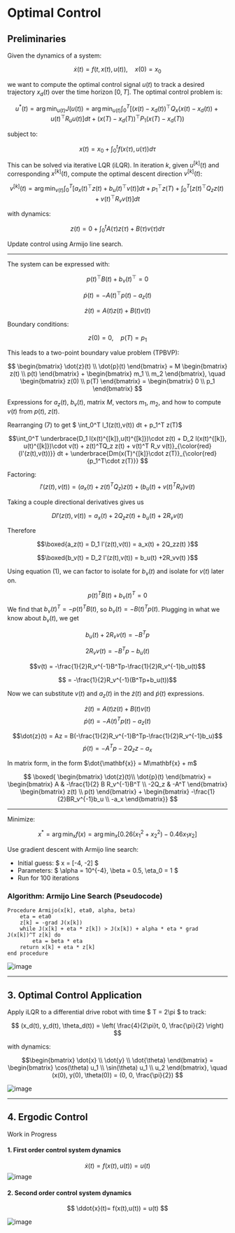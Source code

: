 # Optimal Control


## Preliminaries

Given the dynamics of a system:

$$
\dot{x}(t) = f(t, x(t), u(t)), \quad x(0) = x_0
$$

we want to compute the optimal control signal $u(t)$ to track a desired trajectory $x_d(t)$ over the time horizon $[0, T]$. The optimal control problem is:

$$
u^*(t) = \arg\min_{u(t)} J(u(t)) = \arg\min_{u(t)} \int_0^T \left[ (x(t) - x_d(t))^\top Q_x (x(t) - x_d(t)) + u(t)^\top R_u u(t) \right] dt + (x(T) - x_d(T))^\top P_1 (x(T) - x_d(T))
$$

subject to:

$$
x(t) = x_0 + \int_0^t f(x(\tau), u(\tau)) d\tau
$$

This can be solved via iterative LQR (iLQR). In iteration $k$, given $u^{[k]}(t)$ and corresponding $x^{[k]}(t)$, compute the optimal descent direction $v^{[k]}(t)$:

$$
v^{[k]}(t) = \arg\min_{v(t)} \int_0^T \left[ a_x(t)^\top z(t) + b_u(t)^\top v(t) \right] dt + p_1^\top z(T) + \int_0^T \left[ z(t)^\top Q_z z(t) + v(t)^\top R_v v(t) \right] dt
$$

with dynamics:

$$
z(t) = 0 + \int_0^t A(\tau) z(\tau) + B(\tau) v(\tau) d\tau
$$

Update control using Armijo line search.

---

The system can be expressed with:

$$
p(t)^\top B(t) + b_v(t)^\top = 0
$$

$$
\dot{p}(t) = -A(t)^\top p(t) - a_z(t)
$$

$$
\dot{z}(t) = A(t) z(t) + B(t) v(t)
$$

Boundary conditions:

$$
z(0) = 0, \quad p(T) = p_1
$$

This leads to a two-point boundary value problem (TPBVP): 

$$
\begin{bmatrix}
\dot{z}(t) \\
\dot{p}(t)
\end{bmatrix} = M
\begin{bmatrix}
z(t) \\
p(t)
\end{bmatrix} + 
\begin{bmatrix}
m_1 \\ 
m_2
\end{bmatrix}, \quad 
\begin{bmatrix}
z(0) \\
p(T)
\end{bmatrix} = 
\begin{bmatrix}
0 \\ 
p_1
\end{bmatrix}
$$

Expressions for $a_z(t)$, $b_v(t)$, matrix $M$, vectors $m_1$, $m_2$, and how to compute $v(t)$ from $p(t)$, $z(t)$.


Rearranging (7) to get $ \int_0^T l_1(z(t),v(t)) dt + p_1^T z(T)$

$$\int_0^T \underbrace{D_1 l(x(t)^{[k]},u(t)^{[k]})\cdot z(t) + D_2 l(x(t)^{[k]}, u(t)^{[k]})\cdot v(t) + z(t)^TQ_z z(t) + v(t)^T R_v v(t)}_{\color{red}{l'(z(t),v(t))}} dt + \underbrace{Dm(x(T)^{[k]}\cdot z(T)}_{\color{red}{p_1^T\cdot z(T)}} $$

Factoring:
$$l'(z(t),v(t)) =(a_x(t) + z(t)^TQ_z)z(t) + (b_u(t)+v(t)^TR_v)v(t) $$

Taking a couple directional derivatives gives us

$$ Dl'(z(t),v(t)) = a_x(t) +2Q_zz(t) + b_u(t) +2R_vv(t)$$

Therefore

$$\boxed{a_z(t)  = D_1 l'(z(t),v(t)) = a_x(t) + 2Q_zz(t)  }$$

$$\boxed{b_v(t)  = D_2 l'(z(t),v(t)) = b_u(t) +2R_vv(t)  }$$

Using equation (1), we can factor to isolate for $b_v(t)$ and isolate for $v(t)$ later on.

$$p(t)^TB(t) + b_v(t)^T = 0$$
We find that $b_v(t)^T = -p(t)^TB(t)$, so $b_v(t) = -B(t)^Tp(t)$.
Plugging in what we know about $b_v(t)$, we get

$$b_u(t) + 2R_vv(t) = -B^Tp$$

$$2R_vv(t) = -B^Tp -b_u(t)$$

$$v(t) = -\frac{1}{2}R_v^{-1}B^Tp-\frac{1}{2}R_v^{-1}b_u(t)$$

$$ = -\frac{1}{2}R_v^{-1}(B^Tp+b_u(t))$$

Now we can substitute $v(t)$ and $a_z(t)$ in the $\dot{z}(t)$ and $\dot{p}(t)$ expressions.

$$\dot{z}(t) = A(t)z(t) + B(t)v(t) $$
$$\dot{p}(t) = -A(t)^Tp(t) -a_z(t) $$

$$\dot{z}(t) = Az = B(-\frac{1}{2}R_v^{-1}B^Tp-\frac{1}{2}R_v^{-1}b_u)$$
$$\dot{p}(t) = -A^Tp -2Q_zz-a_x $$

In matrix form, in the form $\dot{\mathbf{x}} = M\mathbf{x} + m$

$$
\boxed{
\begin{bmatrix}
\dot{z}(t)\\
\dot{p}(t)
\end{bmatrix} = \begin{bmatrix}
A & -\frac{1}{2} B R_v^{-1}B^T \\
-2Q_z & -A^T
\end{bmatrix}
\begin{bmatrix}
z(t) \\
p(t)
\end{bmatrix} +
 \begin{bmatrix}
-\frac{1}{2}BR_v^{-1}b_u \\
-a_x
\end{bmatrix}}
$$


---

Minimize:

$$
x^* = \arg\min_x f(x) = \arg\min_x \left[ 0.26(x_1^2 + x_2^2) - 0.46 x_1 x_2 \right]
$$

Use gradient descent with Armijo line search:
- Initial guess: $ x = [-4, -2] $
- Parameters: $ \alpha = 10^{-4}, \beta = 0.5, \eta_0 = 1 $
- Run for 100 iterations


### Algorithm: Armijo Line Search (Pseudocode)

```
Procedure Armijo(x[k], eta0, alpha, beta)
    eta = eta0
    z[k] = -grad J(x[k])
    while J(x[k] + eta * z[k]) > J(x[k]) + alpha * eta * grad J(x[k])^T z[k] do
        eta = beta * eta
    return x[k] + eta * z[k]
end procedure
```

![image](https://github.com/user-attachments/assets/2d259f4b-afdd-4e60-855c-33adab013e01)



---

## 3. Optimal Control Application

Apply iLQR to a differential drive robot with time $ T = 2\pi $ to track:

$$
(x_d(t), y_d(t), \theta_d(t)) = \left( \frac{4}{2\pi}t, 0, \frac{\pi}{2} \right)
$$

with dynamics:

$$\begin{bmatrix}
\dot{x} \\
\dot{y} \\
\dot{\theta}
\end{bmatrix} =
\begin{bmatrix}
\cos(\theta) u_1 \\
\sin(\theta) u_1 \\
u_2
\end{bmatrix}, \quad
(x(0), y(0), \theta(0)) = (0, 0, \frac{\pi}{2})
$$

![image](https://github.com/user-attachments/assets/74b8809d-41d3-4bad-89d2-0534a0e32507)

--- 

## 4. Ergodic Control 

Work in Progress

#### 1. First order control system dynamics 

$$
\dot{x}(t) = f(x(t),u(t)) = u(t)
$$
![image](https://github.com/user-attachments/assets/f14f44c7-d718-41ee-abd6-6d0ee80c1e79)

#### 2. Second order control system dynamics

$$
\ddot{x}(t)= f(x(t),u(t)) = u(t)
$$


![image](https://github.com/user-attachments/assets/5c4d88fc-1077-4fba-b9b8-8f6b9c06e4eb)



